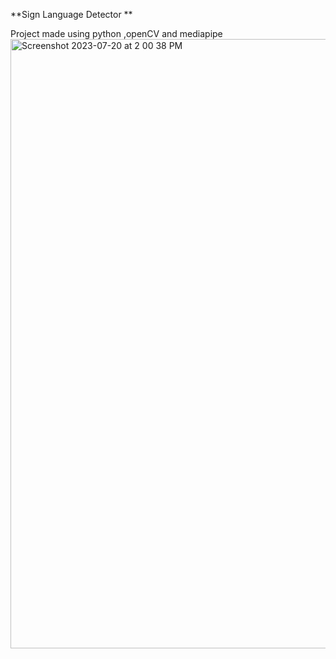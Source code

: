 **Sign Language Detector **

Project made using python ,openCV and mediapipe
<img width="975" alt="Screenshot 2023-07-20 at 2 00 38 PM" src="https://github.com/CoderShrutiii/SignLanguageDetector/assets/107427509/5d0859e9-0cbb-4ba5-87ab-8ce1ace010f9">
